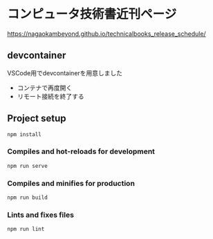 # コンピュータ技術書近刊ページ

https://nagaokambeyond.github.io/technicalbooks_release_schedule/

## devcontainer

VSCode用でdevcontainerを用意しました
- コンテナで再度開く
- リモート接続を終了する

## Project setup
```
npm install
```

### Compiles and hot-reloads for development
```
npm run serve
```

### Compiles and minifies for production
```
npm run build
```

### Lints and fixes files
```
npm run lint
```
